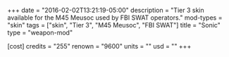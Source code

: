 +++
date = "2016-02-02T13:21:19-05:00"
description = "Tier 3 skin available for the M45 Meusoc used by FBI SWAT operators."
mod-types = "skin"
tags = ["skin", "Tier 3", "M45 Meusoc", "FBI SWAT"]
title = "Sonic"
type = "weapon-mod"

[cost]
  credits = "255"
  renown = "9600"
  units = ""
  usd = ""
+++

